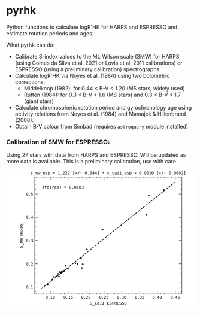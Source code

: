 # pyrhk
Python functions to calculate logR'HK for HARPS and ESPRESSO and estimate rotation periods and ages.

What pyrhk can do:
- Calibrate S-index values to the Mt. Wilson scale (SMW) for HARPS (using Gomes da Silva et al. 2021 or Lovis et al. 2011 calibrations) or ESPRESSO (using a preliminary calibration) spectrographs.
- Calculate logR'HK via Noyes et al. (1984) using two bolometric corrections:
    - Middelkoop (1982): for 0.44 < B-V < 1.20 (MS stars, widely used)
    - Rutten (1984):  for 0.3 < B-V < 1.6 (MS stars) and 0.3 < B-V < 1.7 (giant stars)
- Calculate chromospheric rotation period and gyrochronology age using activity relations from Noyes et al. (1984) and Mamajek & Hillenbrand (2008).
- Obtain B-V colour from Simbad (requires `astroquery` module installed).


### Calibration of SMW for ESPRESSO:

Using 27 stars with data from HARPS and ESPRESSO.
Will be updated as more data is available.
This is a preliminary calibration, use with care.


![SMW calibration for ESPRESSO](smw_espresso_cal_all.png "SMW ESPRESSO calibration")
